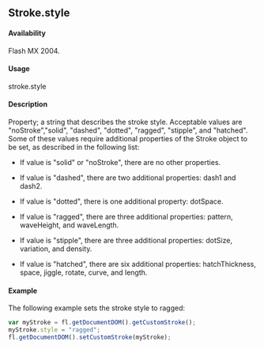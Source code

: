 ## Stroke.style

#### Availability

Flash MX 2004.

#### Usage

stroke.style

#### Description

Property; a string that describes the stroke style. Acceptable values are "noStroke","solid", "dashed", "dotted", "ragged", "stipple", and "hatched". Some of these values require additional properties of the Stroke object to be set, as described in the following list:

- If value is "solid" or "noStroke", there are no other properties.

- If value is "dashed", there are two additional properties: dash1 and dash2.

- If value is "dotted", there is one additional property: dotSpace.

- If value is "ragged", there are three additional properties: pattern, waveHeight, and waveLength.

- If value is "stipple", there are three additional properties: dotSize, variation, and density.

- If value is "hatched", there are six additional properties: hatchThickness, space, jiggle, rotate, curve, and length.

#### Example

The following example sets the stroke style to ragged:

```javascript
var myStroke = fl.getDocumentDOM().getCustomStroke();
myStroke.style = "ragged"; 
fl.getDocumentDOM().setCustomStroke(myStroke);

```
